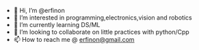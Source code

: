 - 👋 Hi, I’m @erfinon
- 👀 I’m interested in programming,electronics,vision and robotics
- 🌱 I’m currently learning DS/ML
- 💞️ I’m looking to collaborate on little practices with python/Cpp
- 📫 How to reach me @ erfinon@gmail.com

